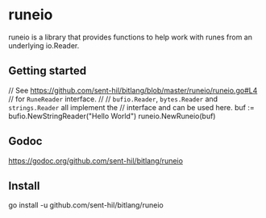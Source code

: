 # runeio

runeio is a library that provides functions to help work with runes from an
underlying io.Reader.

## Getting started

  // See https://github.com/sent-hil/bitlang/blob/master/runeio/runeio.go#L4
  // for `RuneReader` interface.
  //
  // `bufio.Reader`, `bytes.Reader` and `strings.Reader` all implement the
  // interface  and can be used here.
  buf := bufio.NewStringReader("Hello World")
  runeio.NewRuneio(buf)

## Godoc

  https://godoc.org/github.com/sent-hil/bitlang/runeio

## Install

  go install -u github.com/sent-hil/bitlang/runeio
